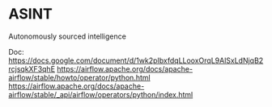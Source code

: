 # ASINT
Autonomously sourced intelligence

Doc:
https://docs.google.com/document/d/1wk2pIbxfdqLLooxOrqL9AlSxLdNjqB2rcjsqkXF3qhE
https://airflow.apache.org/docs/apache-airflow/stable/howto/operator/python.html
https://airflow.apache.org/docs/apache-airflow/stable/_api/airflow/operators/python/index.html